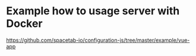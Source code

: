 # Example how to usage server with Docker

https://github.com/spacetab-io/configuration-js/tree/master/example/vue-app 
